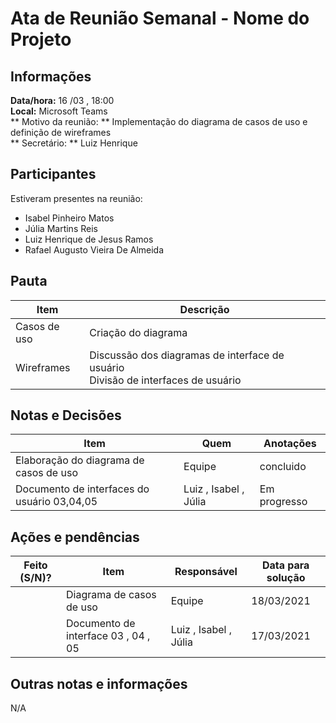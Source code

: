 # Ata de Reunião Semanal - Nome do Projeto

## Informações
**Data/hora:** 16 /03 , 18:00 <br>
**Local:** Microsoft Teams <br>
** Motivo da reunião: ** Implementação do diagrama de casos de uso e definição de wireframes <br>
** Secretário: ** Luiz Henrique

## Participantes
Estiveram presentes na reunião:
- Isabel Pinheiro Matos
- Júlia Martins Reis
- Luiz Henrique de Jesus Ramos
- Rafael Augusto Vieira De Almeida

## Pauta

Item | Descrição
---- | ----
Casos de uso | Criação do diagrama 
Wireframes | Discussão dos diagramas de interface de usuário <br> Divisão de interfaces de usuário

## Notas e Decisões
Item | Quem | Anotações |
---- | ---- | ---- |
Elaboração do diagrama de casos de uso | Equipe | concluido |
Documento de interfaces do usuário 03,04,05 | Luiz , Isabel , Júlia | Em progresso |


## Ações e pendências
| Feito (S/N)? | Item | Responsável | Data para solução |
| ---- | ---- | ---- | ---- |
| | Diagrama de casos de uso | Equipe | 18/03/2021 |
| | Documento de interface 03 , 04 , 05 | Luiz , Isabel , Júlia | 17/03/2021 |

## Outras notas e informações
N/A

